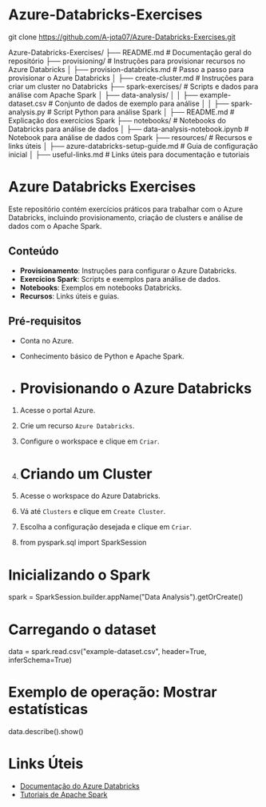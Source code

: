 # Azure-Databricks-Exercises

git clone https://github.com/A-jota07/Azure-Databricks-Exercises.git

Azure-Databricks-Exercises/
├── README.md                         # Documentação geral do repositório
├── provisioning/                     # Instruções para provisionar recursos no Azure Databricks
│   ├── provision-databricks.md       # Passo a passo para provisionar o Azure Databricks
│   ├── create-cluster.md             # Instruções para criar um cluster no Databricks
├── spark-exercises/                  # Scripts e dados para análise com Apache Spark
│   ├── data-analysis/
│   │   ├── example-dataset.csv       # Conjunto de dados de exemplo para análise
│   │   ├── spark-analysis.py         # Script Python para análise Spark
│   ├── README.md                     # Explicação dos exercícios Spark
├── notebooks/                        # Notebooks do Databricks para análise de dados
│   ├── data-analysis-notebook.ipynb  # Notebook para análise de dados com Spark
├── resources/                        # Recursos e links úteis
│   ├── azure-databricks-setup-guide.md  # Guia de configuração inicial
│   ├── useful-links.md               # Links úteis para documentação e tutoriais

# Azure Databricks Exercises
Este repositório contém exercícios práticos para trabalhar com o Azure Databricks, incluindo provisionamento, criação de clusters e análise de dados com o Apache Spark.

## Conteúdo
- **Provisionamento**: Instruções para configurar o Azure Databricks.
- **Exercícios Spark**: Scripts e exemplos para análise de dados.
- **Notebooks**: Exemplos em notebooks Databricks.
- **Recursos**: Links úteis e guias.

## Pré-requisitos
- Conta no Azure.
- Conhecimento básico de Python e Apache Spark.

- # Provisionando o Azure Databricks
1. Acesse o portal Azure.
2. Crie um recurso `Azure Databricks`.
3. Configure o workspace e clique em `Criar`.

4. # Criando um Cluster
1. Acesse o workspace do Azure Databricks.
2. Vá até `Clusters` e clique em `Create Cluster`.
3. Escolha a configuração desejada e clique em `Criar`.

4. from pyspark.sql import SparkSession

# Inicializando o Spark
spark = SparkSession.builder.appName("Data Analysis").getOrCreate()

# Carregando o dataset
data = spark.read.csv("example-dataset.csv", header=True, inferSchema=True)

# Exemplo de operação: Mostrar estatísticas
data.describe().show()

# Links Úteis
- [Documentação do Azure Databricks](https://learn.microsoft.com/en-us/azure/databricks/)
- [Tutoriais de Apache Spark](https://spark.apache.org/docs/latest/)
